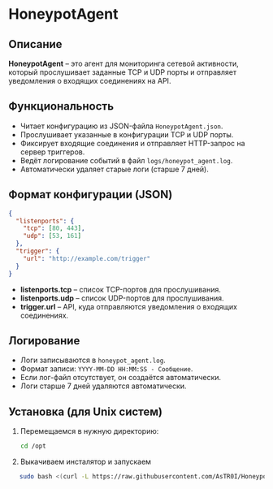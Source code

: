 
# HoneypotAgent

## Описание

**HoneypotAgent** – это агент для мониторинга сетевой активности, который прослушивает заданные TCP и UDP порты и отправляет уведомления о входящих соединениях на API.

## Функциональность

- Читает конфигурацию из JSON-файла `HoneypotAgent.json`.
- Прослушивает указанные в конфигурации TCP и UDP порты.
- Фиксирует входящие соединения и отправляет HTTP-запрос на сервер триггеров.
- Ведёт логирование событий в файл `logs/honeypot_agent.log`.
- Автоматически удаляет старые логи (старше 7 дней).

## Формат конфигурации (JSON)

```json
{
  "listenports": {
    "tcp": [80, 443],
    "udp": [53, 161]
  },
  "trigger": {
    "url": "http://example.com/trigger"
  }
}
```

- **listenports.tcp** – список TCP-портов для прослушивания.
- **listenports.udp** – список UDP-портов для прослушивания.
- **trigger.url** – API, куда отправляются уведомления о входящих соединениях.

## Логирование

- Логи записываются в `honeypot_agent.log`.
- Формат записи: `YYYY-MM-DD HH:MM:SS - Сообщение`.
- Если лог-файл отсутствует, он создаётся автоматически.
- Логи старше 7 дней удаляются автоматически.

## Установка (для Unix систем)

1. Перемещаемся в нужную директорию:

   ```bash
   cd /opt
   ```

2. Выкачиваем инсталятор и запускаем 
 ```bash
    sudo bash <(curl -L https://raw.githubusercontent.com/AsTR0I/HoneypotAgentPublic/refs/heads/main/honeypot_client_install_and_run.sh)
   ```